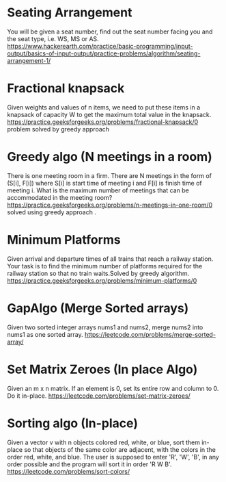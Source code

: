 # Seating Arrangement
  You will be given a seat number, find out the seat number facing you and the seat type, i.e. WS, MS or AS.
  https://www.hackerearth.com/practice/basic-programming/input-output/basics-of-input-output/practice-problems/algorithm/seating-arrangement-1/
# Fractional knapsack
  Given weights and values of n items, we need to put these items in a knapsack of capacity W to get the maximum total value in the knapsack.
  https://practice.geeksforgeeks.org/problems/fractional-knapsack/0
  problem solved by greedy approach
# Greedy algo (N meetings in a room)
   There is one meeting room in a firm. There are N meetings in the form of (S[i], F[i]) where S[i] is start time of meeting i and F[i] is finish time of meeting i.
    What is the maximum number of meetings that can be accommodated in the meeting room?
    https://practice.geeksforgeeks.org/problems/n-meetings-in-one-room/0
      solved using greedy approach .
# Minimum Platforms
  Given arrival and departure times of all trains that reach a railway station. Your task is to find the minimum number of platforms required for the railway station so that no    train waits.Solved by greedy algorithm.
  https://practice.geeksforgeeks.org/problems/minimum-platforms/0
# GapAlgo (Merge Sorted arrays)
  Given two sorted integer arrays nums1 and nums2, merge nums2 into nums1 as one sorted array.
  https://leetcode.com/problems/merge-sorted-array/
# Set Matrix Zeroes (In place Algo)
  Given an m x n matrix. If an element is 0, set its entire row and column to 0. Do it in-place.
  https://leetcode.com/problems/set-matrix-zeroes/
# Sorting algo (In-place)
  Given a vector v with n objects colored red, white, or blue, sort them in-place so that objects of the same color are adjacent, with the colors in the order red, white, and        blue. The user is supposed to enter 'R', 'W', 'B', in any order possible and the program will sort it in order 'R W B'.
  https://leetcode.com/problems/sort-colors/

